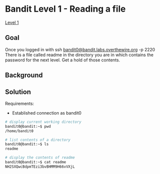 Bandit Level 1 - Reading a file
===============================

[Level 1](https://overthewire.org/wargames/bandit/bandit1.html)

Goal
----

Once you logged in with
ssh bandit0@bandit.labs.overthewire.org -p 2220
There is a file called readme in the directory you are in 
which contains the password for the next level. Get
a hold of those contents.


Background
----------


Solution
--------

Requirements: 
- Established connection as bandit0

```sh
# display current working directory
bandit0@bandit:~$ pwd
/home/bandit0

# list contents of a directory
bandit0@bandit:~$ ls
readme

# display the contents of readme
bandit0@bandit:~$ cat readme
NH2SXQwcBdpmTEzi3bvBHMM9H66vVXjL
```


